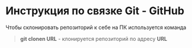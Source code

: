 # Инструкция по связке Git - GitHub
Чтобы склонировать репозиторий к себе на ПК используется команда
> **git clonen URL** - клонируется репозиторий по адресу **URL** 